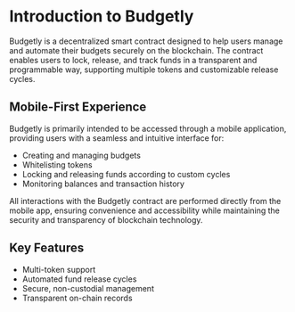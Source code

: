 # Introduction to Budgetly

Budgetly is a decentralized smart contract designed to help users manage and automate their budgets securely on the blockchain. The contract enables users to lock, release, and track funds in a transparent and programmable way, supporting multiple tokens and customizable release cycles.

## Mobile-First Experience
Budgetly is primarily intended to be accessed through a mobile application, providing users with a seamless and intuitive interface for:
- Creating and managing budgets
- Whitelisting tokens
- Locking and releasing funds according to custom cycles
- Monitoring balances and transaction history

All interactions with the Budgetly contract are performed directly from the mobile app, ensuring convenience and accessibility while maintaining the security and transparency of blockchain technology.

## Key Features
- Multi-token support
- Automated fund release cycles
- Secure, non-custodial management
- Transparent on-chain records


